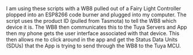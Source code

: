 I am using these scripts with a WB8 pulled out of a Fairy Light Controller plopped into an ESP8266 code burner and plugged into my computer. The script uses the product ID (pulled from Tasmota) to tell the WB8 which device it is. The WB8 then communicates this to the Tuya Servers and App then my phone gets the user interface associated with that device. This then allows me to click around in the app and get the Status Data Units (SDUs) that the App is trying to send through the WB8 to the Tuya MCU.